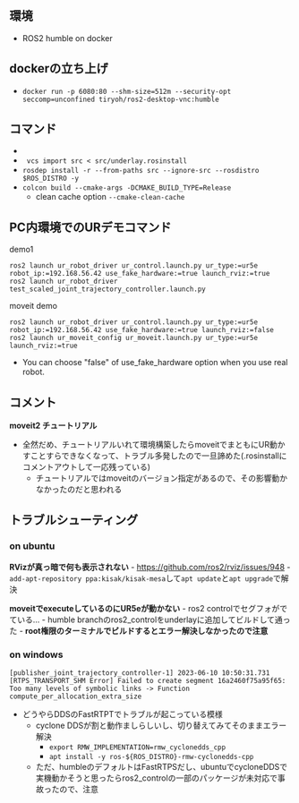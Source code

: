 ## 環境
- ROS2 humble on docker

## dockerの立ち上げ
- `docker run -p 6080:80 --shm-size=512m --security-opt seccomp=unconfined tiryoh/ros2-desktop-vnc:humble`
## コマンド
- 
- ` vcs import src < src/underlay.rosinstall`
- `rosdep install -r --from-paths src --ignore-src --rosdistro $ROS_DISTRO -y`
- `colcon build --cmake-args -DCMAKE_BUILD_TYPE=Release`
    - clean cache option `--cmake-clean-cache`
## PC内環境でのURデモコマンド
demo1
```
ros2 launch ur_robot_driver ur_control.launch.py ur_type:=ur5e robot_ip:=192.168.56.42 use_fake_hardware:=true launch_rviz:=true
ros2 launch ur_robot_driver test_scaled_joint_trajectory_controller.launch.py
```

moveit demo
```
ros2 launch ur_robot_driver ur_control.launch.py ur_type:=ur5e robot_ip:=192.168.56.42 use_fake_hardware:=true launch_rviz:=false
ros2 launch ur_moveit_config ur_moveit.launch.py ur_type:=ur5e launch_rviz:=true
```

- You can choose "false" of  use_fake_hardware option when you use real robot.

## コメント
**moveit2 チュートリアル**
- 全然だめ、チュートリアルいれて環境構築したらmoveitでまともにUR動かすことすらできなくなって、トラブル多発したので一旦諦めた(.rosinstallにコメントアウトして一応残っている)
  - チュートリアルではmoveitのバージョン指定があるので、その影響動かなかったのだと思われる

## トラブルシューティング
### on ubuntu
**RVizが真っ暗で何も表示されない**
    - https://github.com/ros2/rviz/issues/948
    - `add-apt-repository ppa:kisak/kisak-mesa`して`apt update`と`apt upgrade`で解決

**moveitでexecuteしているのにUR5eが動かない**
    - ros2 controlでセグフォがでている...
    - humble branchのros2_controlをunderlayに追加してビルドして通った
    - **root権限のターミナルでビルドするとエラー解決しなかったので注意**


### on windows
```
[publisher_joint_trajectory_controller-1] 2023-06-10 10:50:31.731 [RTPS_TRANSPORT_SHM Error] Failed to create segment 16a2460f75a95f65: Too many levels of symbolic links -> Function compute_per_allocation_extra_size
```
- どうやらDDSのFastRTPTでトラブルが起こっている模様
  - cyclone DDSが割と動作ましらしいし、切り替えてみてそのままエラー解決
    - `export RMW_IMPLEMENTATION=rmw_cyclonedds_cpp`
    - `apt install -y ros-${ROS_DISTRO}-rmw-cyclonedds-cpp`
  - ただ、humbleのデフォルトはFastRTPSだし、ubuntuでcycloneDDSで実機動かそうと思ったらros2_controlの一部のパッケージが未対応で事故ったので、注意